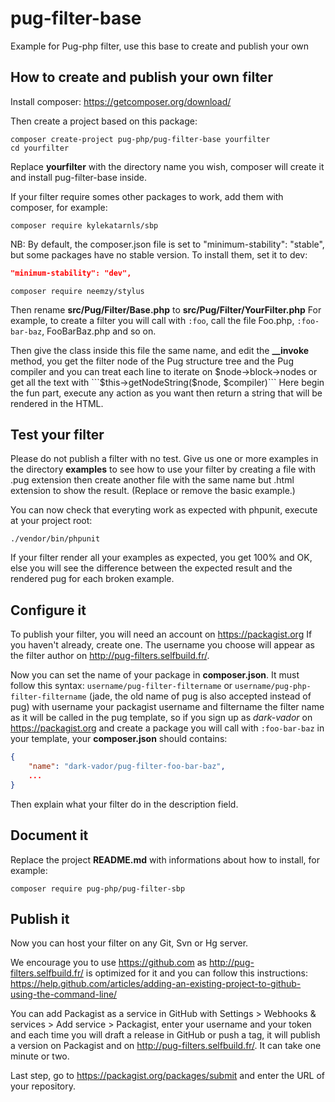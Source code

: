 # pug-filter-base
Example for Pug-php filter, use this base to create and publish your own

## How to create and publish your own filter

Install composer: https://getcomposer.org/download/

Then create a project based on this package:

```shell
composer create-project pug-php/pug-filter-base yourfilter
cd yourfilter
```
Replace **yourfilter** with the directory name you wish, composer will create
it and install pug-filter-base inside.

If your filter require somes other packages to work, add them with composer,
for example:

```shell
composer require kylekatarnls/sbp
```

NB: By default, the composer.json file is set to "minimum-stability": "stable",
but some packages have no stable version. To install them, set it to dev:

```json
"minimum-stability": "dev",
```
```shell
composer require neemzy/stylus
```

Then rename **src/Pug/Filter/Base.php** to **src/Pug/Filter/YourFilter.php**
For example, to create a filter you will call with ```:foo```, call the file
Foo.php, ```:foo-bar-baz```, FooBarBaz.php and so on.

Then give the class inside this file the same name, and edit the **__invoke**
method, you get the filter node of the Pug structure tree and the Pug
compiler and you can treat each line to iterate on $node->block->nodes or
get all the text with ```$this->getNodeString($node, $compiler)```
Here begin the fun part, execute any action as you want then return a string
that will be rendered in the HTML.

## Test your filter

Please do not publish a filter with no test. Give us one or more examples in
the directory **examples** to see how to use your filter by creating a file
with .pug extension then create another file with the same name but .html
extension to show the result. (Replace or remove the basic example.)

You can now check that everyting work as expected with phpunit, execute at
your project root:

```shell
./vendor/bin/phpunit
```

If your filter render all your examples as expected, you get 100% and OK,
else you will see the difference between the expected result and the
rendered pug for each broken example.

## Configure it

To publish your filter, you will need an account on https://packagist.org
If you haven't already, create one. The username you choose will appear as
the filter author on http://pug-filters.selfbuild.fr/.

Now you can set the name of your package in **composer.json**. It must follow
this syntax: ```username/pug-filter-filtername```
or ```username/pug-php-filter-filtername``` (jade, the old name of pug is also
accepted instead of pug) with username your packagist
username and filtername the filter name as it will be called in the pug
template, so if you sign up as *dark-vador* on https://packagist.org and
create a package you will call with ```:foo-bar-baz``` in your template,
your **composer.json** should contains:
```json
{
    "name": "dark-vador/pug-filter-foo-bar-baz",
    ...
}
```

Then explain what your filter do in the description field.

## Document it

Replace the project **README.md** with informations about how to install,
for example:

```shell
composer require pug-php/pug-filter-sbp
```

## Publish it

Now you can host your filter on any Git, Svn or Hg server.

We encourage you to use https://github.com as http://pug-filters.selfbuild.fr/
is optimized for it and you can follow this instructions: https://help.github.com/articles/adding-an-existing-project-to-github-using-the-command-line/

You can add Packagist as a service in GitHub with Settings >
Webhooks & services > Add service > Packagist, enter your username and
your token and each time you will draft a release in GitHub or push a tag,
it will publish a version on Packagist and on http://pug-filters.selfbuild.fr/.
It can take one minute or two.

Last step, go to https://packagist.org/packages/submit and enter the URL of
your repository.
